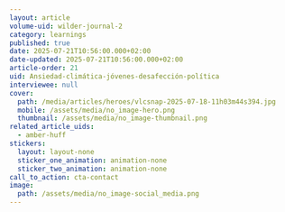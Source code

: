 ```yaml
---
layout: article
volume-uid: wilder-journal-2
category: learnings
published: true
date: 2025-07-21T10:56:00.000+02:00
date-updated: 2025-07-21T10:56:00.000+02:00
article-order: 21
uid: Ansiedad-climática-jóvenes-desafección-política
interviewee: null
cover:
  path: /media/articles/heroes/vlcsnap-2025-07-18-11h03m44s394.jpg
  mobile: /assets/media/no_image-hero.png
  thumbnail: /assets/media/no_image-thumbnail.png
related_article_uids:
  - amber-huff
stickers:
  layout: layout-none
  sticker_one_animation: animation-none
  sticker_two_animation: animation-none
call_to_action: cta-contact
image:
  path: /assets/media/no_image-social_media.png
---
```

